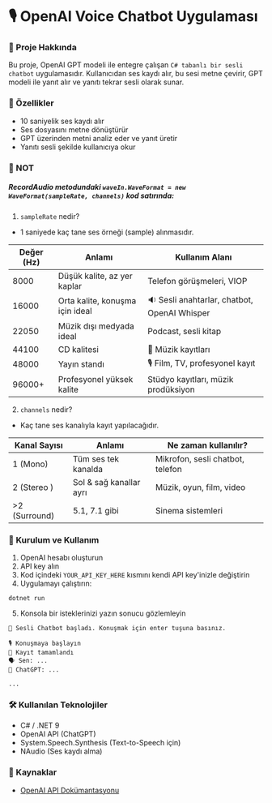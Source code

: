 # 🎙️ OpenAI Voice Chatbot Uygulaması
### 🎯 Proje Hakkında
Bu proje, OpenAI GPT modeli ile entegre çalışan `C# tabanlı bir sesli chatbot` uygulamasıdır. Kullanıcıdan ses kaydı alır, bu sesi metne çevirir, GPT modeli ile yanıt alır ve yanıtı tekrar sesli olarak sunar.

### 🚀 Özellikler
+ 10 saniyelik ses kaydı alır
+ Ses dosyasını metne dönüştürür
+ GPT üzerinden metni analiz eder ve yanıt üretir
+ Yanıtı sesli şekilde kullanıcıya okur

### 📌 NOT
##### RecordAudio metodundaki `waveIn.WaveFormat = new WaveFormat(sampleRate, channels)` kod satırında:
1. `sampleRate` nedir?
+ 1 saniyede kaç tane ses örneği (sample) alınmasıdır.

| Değer (Hz) | Anlamı | Kullanım Alanı |
|-|-|-|
| 8000 | Düşük kalite, az yer kaplar | Telefon görüşmeleri, VIOP |
| 16000 | Orta kalite, konuşma için ideal | 🔉 Sesli anahtarlar, chatbot, OpenAI Whisper |
| 22050 | Müzik dışı medyada ideal | Podcast, sesli kitap |
| 44100 | CD kalitesi | 🎵 Müzik kayıtları |
| 48000 | Yayın standı | 🎙️ Film, TV, profesyonel kayıt |
| 96000+ | Profesyonel yüksek kalite | Stüdyo kayıtları, müzik prodüksiyon |

2. `channels` nedir?
+ Kaç tane ses kanalıyla kayıt yapılacağıdır.

| Kanal Sayısı | Anlamı |Ne zaman kullanılır? |
|-|-|-|
| 1 (Mono) | Tüm ses tek kanalda | Mikrofon, sesli chatbot, telefon |
| 2 (Stereo ) | Sol & sağ kanallar ayrı | Müzik, oyun, film, video |
| >2 (Surround) | 5.1, 7.1 gibi | Sinema sistemleri |


### 🔧 Kurulum ve Kullanım
1. OpenAI hesabı oluşturun
2. API key alın
3. Kod içindeki `YOUR_API_KEY_HERE` kısmını kendi API key'inizle değiştirin
4. Uygulamayı çalıştırın:
```
dotnet run
```
5. Konsola bir isteklerinizi yazın sonucu gözlemleyin
```
🎤 Sesli Chatbot başladı. Konuşmak için enter tuşuna basınız.

🎙️ Konuşmaya başlayın
🛑 Kayıt tamamlandı
🗣️ Sen: ...
🤖 ChatGPT: ...

...
```

### 🛠 Kullanılan Teknolojiler
+ C# / .NET 9
+ OpenAI API (ChatGPT)
+ System.Speech.Synthesis (Text-to-Speech için)
+ NAudio (Ses kaydı alma)

### 🔗 Kaynaklar
+ [OpenAI API Dokümantasyonu](https://platform.openai.com/docs/api-reference/introduction)
